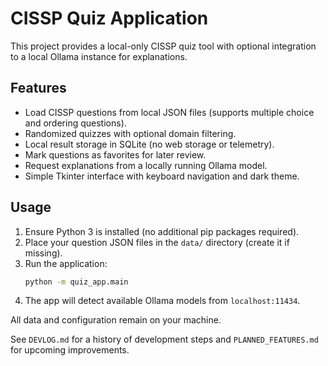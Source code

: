 # CISSP Quiz Application

This project provides a local-only CISSP quiz tool with optional integration to a local Ollama instance for explanations.

## Features
- Load CISSP questions from local JSON files (supports multiple choice and ordering questions).
- Randomized quizzes with optional domain filtering.
- Local result storage in SQLite (no web storage or telemetry).
- Mark questions as favorites for later review.
- Request explanations from a locally running Ollama model.
- Simple Tkinter interface with keyboard navigation and dark theme.

## Usage
1. Ensure Python 3 is installed (no additional pip packages required).
2. Place your question JSON files in the `data/` directory (create it if missing).
3. Run the application:
   ```bash
   python -m quiz_app.main
   ```
4. The app will detect available Ollama models from `localhost:11434`.

All data and configuration remain on your machine.

See `DEVLOG.md` for a history of development steps and `PLANNED_FEATURES.md` for upcoming improvements.
